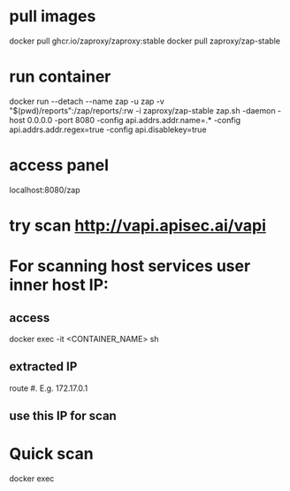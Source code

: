 # pull images
docker pull ghcr.io/zaproxy/zaproxy:stable
docker pull zaproxy/zap-stable

# run container
docker run --detach --name zap -u zap -v "$(pwd)/reports":/zap/reports/:rw  -i zaproxy/zap-stable zap.sh -daemon -host 0.0.0.0 -port 8080  -config api.addrs.addr.name=.* -config api.addrs.addr.regex=true  -config api.disablekey=true

# access panel
localhost:8080/zap

# try scan http://vapi.apisec.ai/vapi

# For scanning host services user inner host IP:
## access
docker exec -it <CONTAINER_NAME> sh
## extracted IP 
route #. E.g. 172.17.0.1
## use this IP for scan

# Quick scan
docker exec  